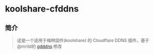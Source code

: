 # koolshare-cfddns

## 简介 

> 这是一个适用于梅林固件(koolshare) 的 Cloudflare DDNS 插件，基于@mritd的 [gdddns](https://github.com/mritd/koolshare-gdddns) 修改






